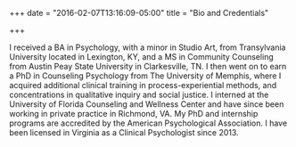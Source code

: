 +++
date = "2016-02-07T13:16:09-05:00"
title = "Bio and Credentials"

+++

I received a BA in Psychology, with a minor in Studio Art, from Transylvania University located in Lexington, KY, and a MS in Community Counseling from Austin Peay State University in Clarkesville, TN. I then went on to earn a PhD in Counseling Psychology from The University of Memphis, where I acquired additional clinical training in process-experiential methods, and concentrations in qualitative inquiry and social justice. I interned at the University of Florida Counseling and Wellness Center and have since been working in private practice in Richmond, VA. My PhD and internship programs are accredited by the American Psychological Association. I have been licensed in Virginia as a Clinical Psychologist since 2013.